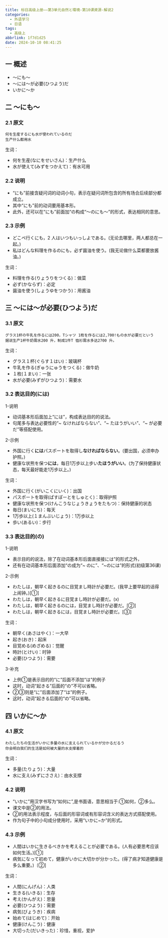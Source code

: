 ```yaml
---
title: 标日高级上册——第3单元自然と環境-第10课資源-解说2
categories:
  - 外语学习
  - 日语
tags:
  - 高级上
abbrlink: 1f7d1d25
date: 2024-10-10 08:41:25
---
```

## 一 概述

* ～にも～
* ～には～が必要(ひつよう)だ
* いかに～か

<!--more-->

## 二  ～にも～

### 2.1 原文

```
何を生産するにも水が使われているのだ
生产什么都用水
```

生词：

* 何を生産(なにをせいさん)：生产什么
* 水が使えて(みずをつかえて)：有水可用

### 2.2 说明

* “にも”前接含疑问词的动词小句，表示在疑问词所包含的所有场合后续部分都成立。
* 其中“にも”前的动词要用基本形。
* 此外，还可以在“にも”前面加“の构成“～のにも～”的形式，表达相同的意思。

### 2.3 示例

* どこペ行くにも，2 人はいつもいっしよである。(无论去哪里，两人都总在一起。)
* 私はどんな料理を作るのにも，必ず醤油を使う。(我无论做什么菜都要放酱油。)

生词：

* 料理を作る(りょうりをつくる)：做菜
* 必ず(かならず)：必定
* 醤油を使う(しょうゆをつかう)：用酱油

## 三 ～には～が必要(ひつよう)だ

### 3.1 原文

```
グラス1杯の牛乳を作るには200，Tシャツ 1枚を作るには2,700!もの水が必要だという
据说生产1杯牛奶需水200 升，制成1件T 恤衫需水多达2700 升。
```

生词：

* グラス１杯(ぐらす１はい)：玻璃杯
* 牛乳を作る(ぎゅうにゅうをつくる)：做牛奶
* １枚(１まい)：一张
* 水が必要(みずがひつよう)：需要水

### 3.2 表达目的(には)

1-说明

* 动词基本形后面加上“には”，构成表达目的的说法。
* 句尾多与表达必要性的“~ なければならない”、“~ たほうがいい”、“~ が必要だ”等搭配使用。

2-示例

* 外国に行く**には**パスポートを取得し**なければならない**。(要出国，必须申办护照。)
* 健康な状熊を保つ**には**，每日1万步以上步い**たほうがいい**。(为了保持健康状态，每天最好能走1万步以上。)

生词：

* 外国に行く(がいこくにいく)：出国
* パスポートを取得(ぱすぽーとをしゅとく)：取得护照
* 健康な状熊を保つ(けんこうなじょうきょうをたもつ)：保持健康的状态
* 毎日(まいにち)：每天
* 1万歩以上(１まんぶいじょう)：1万歩以上
* 歩い(あるい)：步行

### 3.3 表达目的(の)

1-说明

* 表示目的的说法，除了在动词基本形后面直接接には”的形式之外，
* 还有在动词基本形后面添加“の成为“~ のに”、“~のには”的形式(初级第36课)

2-示例

* わたしは，朝早く起きるのに目覚まし時計が必要だ。(我早上要早起的话得上闹钟。)[①]
* わたしは，朝早く起きるに目覚まし時計が必要だ。(x)
* わたしは，朝早く起きるのには，目覚まし時計が必要だ。[②]
* わたしは，朝早く起きるには，目覚まし時計が必要だ。[③]


生词：

* 朝早く(あさはやく)：一大早
* 起き(おき)：起床
* 目覚める(めざめる)：觉醒
* 時計(とけい)：时钟
* 必要(ひつよう)：需要

3-补充

* 上例①是表示目的的“に”后面不添加“は”的例子
* 这时，动词“起きる”后面的“の”不可以省略。
* ②③则是“に”后面添加了“は”的例子。
* 这时，动词“起きる后面的“の”可以省略。

## 四 いかに～か

### 4.1 原文

```
わたしたちの生活がいかに多量の水に支えられているかが分かるだるう
你会明白我们的生活是如何被大量的水支撑着的
```

生词：

* 多量(たりょう)：大量
* 水に支え(みずにささえ)：由水支撑

### 4.2 说明

* “いかに”用汉字书写为“如何に”,是书面语，意思相当于:①如何，②多么。
* 课文中是②的用法。
* ②的用法表示程度，与后面的形容词或有形容词含义的表达方式搭配使用。
* 作为句子中的小句成分使用时，采用“いかに~か”的形式。

### 4.3 示例

* 人間はいかに生きるべきかを考えることが必要である。(人有必要思考应该如何生活。)[①]
* 病気になって初めて，健康がいかに大切かが分かった。(得了病才知道健康是多么重要。)〔②]

生词：

* 人間(にんげん)：人类
* 生きる(いきる)：生存
* 考え(かんがえ)：思量
* 必要(ひつよう)：需要
* 病気(びょうき)：疾病
* 始めて(はじめて)：开始
* 健康(けんこう)：健康
* 大切った(だいきった)：珍惜，重视，爱护

  